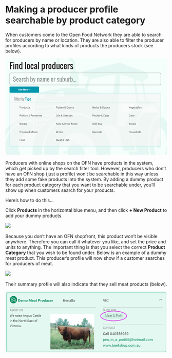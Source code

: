 # Making a producer profile searchable by product category

When customers come to the Open Food Network they are able to search for producers by name or location. They are also able to filter the producer profiles according to what kinds of products the producers stock (see below).&#x20;

![](../../.gitbook/assets/filter-by-product.png)

Producers with online shops on the OFN have products in the system, which get picked up by the search filter tool. However, producers who don’t have an OFN shop (just a profile) won’t be searchable in this way unless they add some fake products into the system. By adding a dummy product for each product category that you want to be searchable under, you’ll show up when customers search for your products.

Here’s how to do this…

Click **Products** in the horizontal blue menu, and then click **+ New Product** to add your dummy products.

![](../../.gitbook/assets/addnewproduct.jpg)

Because you don’t have an OFN shopfront, this product won’t be visible anywhere. Therefore you can call it whatever you like, and set the price and units to anything. The important thing is that you select the correct **Product Category** that you wish to be found under. Below is an example of a dummy meat product. This producer’s profile will now show if a customer searches for producers of meat.

![](../../.gitbook/assets/dummyproduct.jpg)

Their summary profile will also indicate that they sell meat products (below).

![](../../.gitbook/assets/meat.png)

